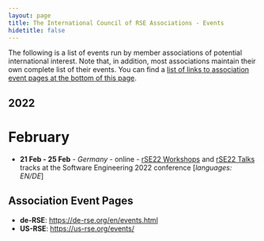 ```yaml
---
layout: page
title: The International Council of RSE Associations - Events
hidetitle: false
---
```


The following is a list of events run by member associations of potential international interest. Note that, in addition, most associations maintain their own complete list of their events. You can find a [list of links to association event pages at the bottom of this page](#association-event-pages).

## 2022 <!-- Strangely, h2 is larger than h1 -->

# February

- **21 Feb - 25 Feb** - *Germany* - online - [rSE22 Workshops](https://se-2022.gi.de/rse22workshops) and [rSE22 Talks](https://se-2022.gi.de/program/rse-workshops-und-bof) tracks at the Software Engineering 2022 conference \[*languages: EN/DE*\]

## Association Event Pages

- **de-RSE**: <https://de-rse.org/en/events.html>
- **US-RSE**: <https://us-rse.org/events/>
